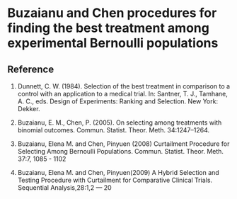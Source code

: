 # Buzaianu and Chen procedures for finding the best treatment among experimental Bernoulli populations

## Reference

1. Dunnett, C. W. (1984). Selection of the best treatment in comparison to a control with an application to a medical trial. In: Santner, T. J., Tamhane, A. C., eds. Design of Experiments: Ranking and Selection. New York: Dekker.

2. Buzaianu, E. M., Chen, P. (2005). On selecting among treatments with binomial outcomes. Commun. Statist. Theor. Meth. 34:1247–1264.

3. Buzaianu, Elena M. and Chen, Pinyuen (2008) Curtailment Procedure for Selecting Among Bernoulli Populations. Commun. Statist. Theor. Meth. 37:7, 1085 - 1102

4. Buzaianu, Elena M. and Chen, Pinyuen(2009) A Hybrid Selection and Testing Procedure with Curtailment for Comparative Clinical Trials. Sequential Analysis,28:1,2 — 20
